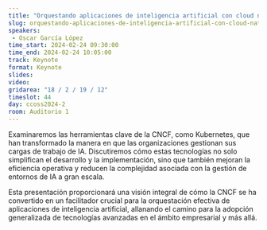 ```yaml
---
title: "Orquestando aplicaciones de inteligencia artificial con cloud native computing foundation"
slug: orquestando-aplicaciones-de-inteligencia-artificial-con-cloud-native-computing-foundation
speakers:
 - Oscar García López
time_start: 2024-02-24 09:30:00
time_end: 2024-02-24 10:05:00
track: Keynote
format: Keynote
slides: 
video: 
gridarea: "18 / 2 / 19 / 12"
timeslot: 44
day: ccoss2024-2
room: Auditorio 1
---
```


Examinaremos las herramientas clave de la CNCF, como Kubernetes, que han transformado la manera en que las organizaciones gestionan sus cargas de trabajo de IA. Discutiremos cómo estas tecnologías no solo simplifican el desarrollo y la implementación, sino que también mejoran la eficiencia operativa y reducen la complejidad asociada con la gestión de entornos de IA a gran escala.

Esta presentación proporcionará una visión integral de cómo la CNCF se ha convertido en un facilitador crucial para la orquestación efectiva de aplicaciones de inteligencia artificial, allanando el camino para la adopción generalizada de tecnologías avanzadas en el ámbito empresarial y más allá.

